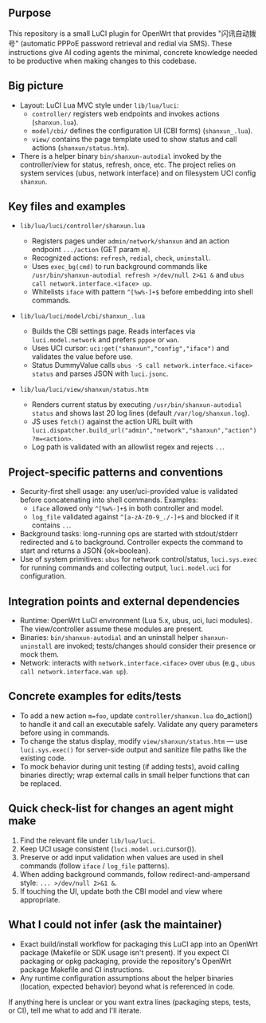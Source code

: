 ## Purpose

This repository is a small LuCI plugin for OpenWrt that provides "闪讯自动拨号" (automatic PPPoE password retrieval and redial via SMS). These instructions give AI coding agents the minimal, concrete knowledge needed to be productive when making changes to this codebase.

## Big picture

- Layout: LuCI Lua MVC style under `lib/lua/luci`:
  - `controller/` registers web endpoints and invokes actions (`shanxun.lua`).
  - `model/cbi/` defines the configuration UI (CBI forms) (`shanxun_.lua`).
  - `view/` contains the page template used to show status and call actions (`shanxun/status.htm`).
- There is a helper binary `bin/shanxun-autodial` invoked by the controller/view for status, refresh, once, etc. The project relies on system services (ubus, network interface) and on filesystem UCI config `shanxun`.

## Key files and examples

- `lib/lua/luci/controller/shanxun.lua`
  - Registers pages under `admin/network/shanxun` and an action endpoint `.../action` (GET param `m`).
  - Recognized actions: `refresh`, `redial`, `check`, `uninstall`.
  - Uses `exec_bg(cmd)` to run background commands like `/usr/bin/shanxun-autodial refresh >/dev/null 2>&1 &` and `ubus call network.interface.<iface> up`.
  - Whitelists `iface` with pattern `^[%w%-]+$` before embedding into shell commands.

- `lib/lua/luci/model/cbi/shanxun_.lua`
  - Builds the CBI settings page. Reads interfaces via `luci.model.network` and prefers `pppoe` or `wan`.
  - Uses UCI cursor: `uci:get("shanxun","config","iface")` and validates the value before use.
  - Status DummyValue calls `ubus -S call network.interface.<iface> status` and parses JSON with `luci.jsonc`.

- `lib/lua/luci/view/shanxun/status.htm`
  - Renders current status by executing `/usr/bin/shanxun-autodial status` and shows last 20 log lines (default `/var/log/shanxun.log`).
  - JS uses `fetch()` against the action URL built with `luci.dispatcher.build_url("admin","network","shanxun","action")?m=<action>`.
  - Log path is validated with an allowlist regex and rejects `..`.

## Project-specific patterns and conventions

- Security-first shell usage: any user/uci-provided value is validated before concatenating into shell commands. Examples:
  - `iface` allowed only `^[%w%-]+$` in both controller and model.
  - `log_file` validated against `^[a-zA-Z0-9_./-]+$` and blocked if it contains `..`.
- Background tasks: long-running ops are started with stdout/stderr redirected and `&` to background. Controller expects the command to start and returns a JSON {ok=boolean}.
- Use of system primitives: `ubus` for network control/status, `luci.sys.exec` for running commands and collecting output, `luci.model.uci` for configuration.

## Integration points and external dependencies

- Runtime: OpenWrt LuCI environment (Lua 5.x, ubus, uci, luci modules). The view/controller assume these modules are present.
- Binaries: `bin/shanxun-autodial` and an uninstall helper `shanxun-uninstall` are invoked; tests/changes should consider their presence or mock them.
- Network: interacts with `network.interface.<iface>` over `ubus` (e.g., `ubus call network.interface.wan up`).

## Concrete examples for edits/tests

- To add a new action `m=foo`, update `controller/shanxun.lua` do_action() to handle it and call an executable safely. Validate any query parameters before using in commands.
- To change the status display, modify `view/shanxun/status.htm` — use `luci.sys.exec()` for server-side output and sanitize file paths like the existing code.
- To mock behavior during unit testing (if adding tests), avoid calling binaries directly; wrap external calls in small helper functions that can be replaced.

## Quick check-list for changes an agent might make

1. Find the relevant file under `lib/lua/luci`.
2. Keep UCI usage consistent (`luci.model.uci`.cursor()).
3. Preserve or add input validation when values are used in shell commands (follow `iface` / `log_file` patterns).
4. When adding background commands, follow redirect-and-ampersand style: `... >/dev/null 2>&1 &`.
5. If touching the UI, update both the CBI model and view where appropriate.

## What I could not infer (ask the maintainer)

- Exact build/install workflow for packaging this LuCI app into an OpenWrt package (Makefile or SDK usage isn't present). If you expect CI packaging or opkg packaging, provide the repository's OpenWrt package Makefile and CI instructions.
- Any runtime configuration assumptions about the helper binaries (location, expected behavior) beyond what is referenced in code.

If anything here is unclear or you want extra lines (packaging steps, tests, or CI), tell me what to add and I'll iterate.
